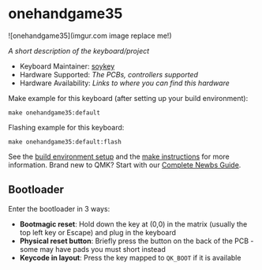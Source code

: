 # onehandgame35

![onehandgame35](imgur.com image replace me!)

*A short description of the keyboard/project*

* Keyboard Maintainer: [soykey](https://github.com/soykey)
* Hardware Supported: *The PCBs, controllers supported*
* Hardware Availability: *Links to where you can find this hardware*

Make example for this keyboard (after setting up your build environment):

    make onehandgame35:default

Flashing example for this keyboard:

    make onehandgame35:default:flash

See the [build environment setup](https://docs.qmk.fm/#/getting_started_build_tools) and the [make instructions](https://docs.qmk.fm/#/getting_started_make_guide) for more information. Brand new to QMK? Start with our [Complete Newbs Guide](https://docs.qmk.fm/#/newbs).

## Bootloader

Enter the bootloader in 3 ways:

* **Bootmagic reset**: Hold down the key at (0,0) in the matrix (usually the top left key or Escape) and plug in the keyboard
* **Physical reset button**: Briefly press the button on the back of the PCB - some may have pads you must short instead
* **Keycode in layout**: Press the key mapped to `QK_BOOT` if it is available
